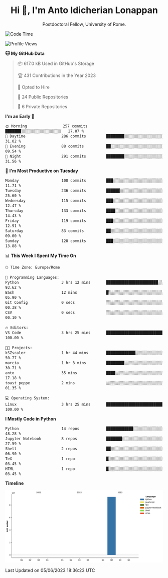 
<h1 align="center">Hi 👋, I'm Anto Idicherian Lonappan</h1>
<p align="center">Postdoctoral Fellow, University of Rome. </p>


<!--START_SECTION:waka-->
![Code Time](http://img.shields.io/badge/Code%20Time-344%20hrs%2046%20mins-blue)

![Profile Views](http://img.shields.io/badge/Profile%20Views-1-blue)

**🐱 My GitHub Data** 

> 📦 617.0 kB Used in GitHub's Storage 
 > 
> 🏆 431 Contributions in the Year 2023
 > 
> 💼 Opted to Hire
 > 
> 📜 24 Public Repositories 
 > 
> 🔑 6 Private Repositories 
 > 
**I'm an Early 🐤** 

```text
🌞 Morning                257 commits         ███████░░░░░░░░░░░░░░░░░░   27.87 % 
🌆 Daytime                286 commits         ████████░░░░░░░░░░░░░░░░░   31.02 % 
🌃 Evening                88 commits          ██░░░░░░░░░░░░░░░░░░░░░░░   09.54 % 
🌙 Night                  291 commits         ████████░░░░░░░░░░░░░░░░░   31.56 % 
```
📅 **I'm Most Productive on Tuesday** 

```text
Monday                   108 commits         ███░░░░░░░░░░░░░░░░░░░░░░   11.71 % 
Tuesday                  236 commits         ██████░░░░░░░░░░░░░░░░░░░   25.60 % 
Wednesday                115 commits         ███░░░░░░░░░░░░░░░░░░░░░░   12.47 % 
Thursday                 133 commits         ████░░░░░░░░░░░░░░░░░░░░░   14.43 % 
Friday                   119 commits         ███░░░░░░░░░░░░░░░░░░░░░░   12.91 % 
Saturday                 83 commits          ██░░░░░░░░░░░░░░░░░░░░░░░   09.00 % 
Sunday                   128 commits         ███░░░░░░░░░░░░░░░░░░░░░░   13.88 % 
```


📊 **This Week I Spent My Time On** 

```text
🕑︎ Time Zone: Europe/Rome

💬 Programming Languages: 
Python                   3 hrs 12 mins       ███████████████████████░░   93.62 % 
Bash                     12 mins             █░░░░░░░░░░░░░░░░░░░░░░░░   05.90 % 
Git Config               0 secs              ░░░░░░░░░░░░░░░░░░░░░░░░░   00.38 % 
CSV                      0 secs              ░░░░░░░░░░░░░░░░░░░░░░░░░   00.10 % 

🔥 Editors: 
VS Code                  3 hrs 25 mins       █████████████████████████   100.00 % 

🐱‍💻 Projects: 
kSZscaler                1 hr 44 mins        █████████████░░░░░░░░░░░░   50.77 % 
marcia                   1 hr 3 mins         ████████░░░░░░░░░░░░░░░░░   30.71 % 
anto                     35 mins             ████░░░░░░░░░░░░░░░░░░░░░   17.18 % 
toast_peppe              2 mins              ░░░░░░░░░░░░░░░░░░░░░░░░░   01.35 % 

💻 Operating System: 
Linux                    3 hrs 25 mins       █████████████████████████   100.00 % 
```

**I Mostly Code in Python** 

```text
Python                   14 repos            ████████████░░░░░░░░░░░░░   48.28 % 
Jupyter Notebook         8 repos             ███████░░░░░░░░░░░░░░░░░░   27.59 % 
Shell                    2 repos             ██░░░░░░░░░░░░░░░░░░░░░░░   06.90 % 
TeX                      1 repo              █░░░░░░░░░░░░░░░░░░░░░░░░   03.45 % 
HTML                     1 repo              █░░░░░░░░░░░░░░░░░░░░░░░░   03.45 % 
```



**Timeline**

![Lines of Code chart](https://raw.githubusercontent.com/antolonappan/antolonappan/main/assets/bar_graph.png)


 Last Updated on 05/06/2023 18:36:23 UTC
<!--END_SECTION:waka-->
